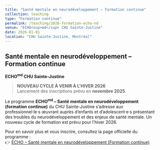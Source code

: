 ```yaml
---
title: "Santé mentale en neurodéveloppement – Formation continue"
collection: teaching
type: "Formation continue"
permalink: /teaching/2026-formation-echo-nd
venue: "ECHO<sup>md</sup> CHU Sainte-Justine"
date: 2026-01-01
location: "CHU Sainte-Justine, Montréal"
---
```


## Santé mentale en neurodéveloppement – Formation continue  
**ECHO<sup>md</sup> CHU Sainte-Justine**
> **NOUVEAU CYCLE À VENIR À L'HIVER 2026**  
> Lancement des inscriptions prévu en **novembre 2025**.

Le programme **ECHO<sup>md</sup> – Santé mentale en neurodéveloppement (formation continue)** du CHU Sainte-Justine s’adresse aux professionnel·le·s œuvrant auprès d’enfants et d’adolescent·e·s présentant des troubles du neurodéveloppement et des enjeux de santé mentale. Un nouveau cycle de formation est prévu pour l’hiver 2026.

Pour en savoir plus et vous inscrire, consultez la page officielle du programme :  
👉 [ECHO – Santé mentale en neurodéveloppement (Formation continue)](https://enseignement.chusj.org/fr/Formation-continue/TelementoratECHO/Sante-mentale-en-neurodeveloppement-(ouvert))